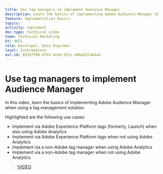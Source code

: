 ```yaml
---
title: Use tag managers to implement Audience Manager
description: Learn the basics of implementing Adobe Audience Manager when using a tag management solution.
feature: Implementation Basics
topics: 
activity: implement
doc-type: technical video
team: Technical Marketing
kt: 4051
role: Developer, Data Engineer
level: Intermediate
exl-id: 8559ff60-0755-4cbb-9f2c-d06ab37a64a4
---
```

# Use tag managers to implement Audience Manager

In this video, learn the basics of implementing Adobe Audience Manager when using a tag management solution.

Highlighted are the following use cases:

* Implement via Adobe Experience Platform tags (formerly, Launch) when also using Adobe Analytics
* Implement via Adobe Experience Platform tags when not using Adobe Analytics
* Implement via a non-Adobe tag manager when using Adobe Analytics
* Implement via a non-Adobe tag manager when not using Adobe Analytics

>[!VIDEO](https://video.tv.adobe.com/v/29964/?quality=12)
